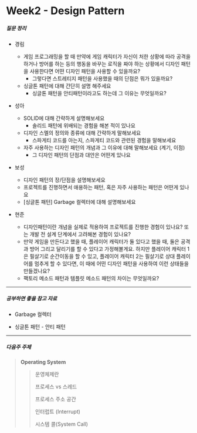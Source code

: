 # Week2 - Design Pattern

##### 질문 정리

- 경림
  - 게임 프로그래밍을 할 때 만약에 게임 캐릭터가 자신이 처한 상황에 따라 공격을 하거나 방어를 하는 등의 행동을 바꾸는 로직을 짜야 하는 상황에서 디자인 패턴을 사용한다면 어떤 디자인 패턴을 사용할 수 있을까요?
    - 그렇다면 스트레티지 패턴을 사용했을 때의 단점은 뭐가 있을까요?
  - 싱글톤 패턴에 대해 간단히 설명 해주세요
    - 싱글톤 패턴을 안티패턴이라고도 하는데 그 이유는 무엇일까요?
- 성아
  - SOLID에 대해 간략하게 설명해보세요
    - 솔리드 패턴에 위배되는 경험을 해본 적이 있나요
  - 디자인 스멜의 정의와 종류에 대해 간략하게 말해보세요
    - 스파게티 코드를 아는지, 스파게티 코드와 관련된 경험을 말해보세요
  - 자주 사용하는 디자인 패턴의 개념과 그 이유에 대해 말해보세요 (계기, 이점)
    - 그 디자인 패턴의 단점과 대안은 어떤게 있나요
- 보성
  - 디자인 패턴의 장/단점을 설명해보세요
  - 프로젝트를 진행하면서 애용하는 패턴, 혹은 자주 사용하는 패턴은 어떤게 있나요
  - [싱글톤 패턴] Garbage 컬렉터에 대해 설명해보세요

- 현준
  - 디자인패턴이란 개념을 실제로 적용하여 프로젝트를 진행한 경험이 있나요?  또는 개발 전 설계 단계에서 고려해본 경험이 있나요?
  - 만약 게임을 만든다고 했을 때, 플레이어 캐릭터가 둘 있다고 했을 때,  둘은 공격과 방어 그리고 달리기를 할 수 있다고 가정해볼게요. 하지만 플레이어 캐릭터 1은 필살기로 순간이동을 할 수 있고,  플레이어 캐릭터 2는 필살기로 상대 플레이어를 멈추게 할 수 있다면,  이 때에 어떤 디자인 패턴을 사용하여 이런 상태들을 만들겠나요?
  - 팩토리 메소드 패턴과 템플릿 메소드 패턴의 차이는 무엇일까요?

------

##### 공부하면 좋을 참고 자료

- Garbage 컬렉터

- 싱글톤 패턴 - 안티 패턴

------

##### 다음주 주제

> **Operating System**
>
> > 운영체제란
> >
> > 프로세스 vs 스레드
> >
> > 프로세스 주소 공간
> >
> > 인터럽트 (Interrupt)
> >
> > 시스템 콜(System Call)

